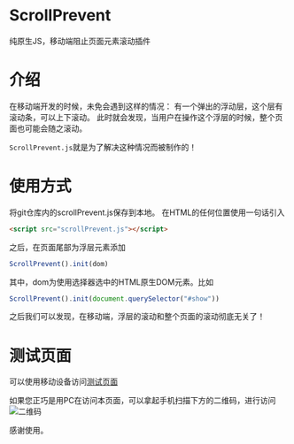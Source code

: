 # ScrollPrevent
纯原生JS，移动端阻止页面元素滚动插件

# 介绍
在移动端开发的时候，未免会遇到这样的情况：
有一个弹出的浮动层，这个层有滚动条，可以上下滚动。
此时就会发现，当用户在操作这个浮层的时候，整个页面也可能会随之滚动。

`ScrollPrevent.js`就是为了解决这种情况而被制作的！

# 使用方式
将git仓库内的scrollPrevent.js保存到本地。
在HTML的任何位置使用一句话引入
```html
<script src="scrollPrevent.js"></script>
```
之后，在页面尾部为浮层元素添加
```javascript
ScrollPrevent().init(dom)
```
其中，dom为使用选择器选中的HTML原生DOM元素。比如
```javascript
ScrollPrevent().init(document.querySelector("#show"))
```
之后我们可以发现，在移动端，浮层的滚动和整个页面的滚动彻底无关了！

# 测试页面
可以使用移动设备访问[测试页面](http://139.129.132.196/scrollprevent/)

如果您正巧是用PC在访问本页面，可以拿起手机扫描下方的二维码，进行访问
<br>
![二维码](https://image.hduzplus.xyz/image/1488113445465.png)


感谢使用。

